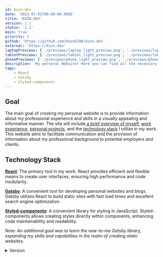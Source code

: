 ```yaml
---
id: kuzn-dev
date: '2023-07-01T00:00:00.000Z'
title: 'KUZN.DEV'
version: 1.1
status: '1.1'
main: true
priority: 5
github: 'https://github.com/kuzn5298/kuzn.dev'
external: 'https://kuzn.dev'
laptopPreviews: ['./previews/laptop_light_preview.png', './previews/laptop_dark_preview.png']
tabletPreviews: ['./previews/tablet_light_preview.png', './previews/tablet_dark_preview.png']
phonePreviews: ['./previews/phone_light_preview.png', './previews/phone_dark_preview.png']
description: 'My personal Website! Here you can find all the necessary information about me and my professional experience. You can also download my resume and explore my pet-projects.'
tags:
    - React
    - Gatsby
    - Styled-components
---
```


## Goal

The main goal of creating my personal website is to provide information about my professional experience and skills in a visually appealing and informative manner. The site will include[ a brief overview of myself](/about#about), [work experience](/about#experience), [personal projects](/works), and the [technology stack](/about#skills) I utilize in my work. This website aims to facilitate communication and the provision of information about my professional background to potential employers and clients.

## Technology Stack

**[React](https://react.dev/)**: The primary tool in my work. React provides efficient and flexible means to create user interfaces, ensuring high performance and code modularity.

**[Gatsby](https://www.gatsbyjs.com/)**: A convenient tool for developing personal websites and blogs. Gatsby utilizes React to build static sites with fast load times and excellent search engine optimization.

**[Styled-components](https://styled-components.com/)**: A convenient library for styling in JavaScript. Styled-components allows creating styles directly within components, enhancing code maintainability and readability.

_Note: An additional goal was to learn the new-to-me Gatsby library, expanding my skills and capabilities in the realm of creating static websites._

<details>
  <summary>Version</summary>
  
**v 1.0**
- [x] Main functionality
**v 1.1**
- [x] Fix SEO
- [x] Fix SSR
**v 1.2 (future)**
- [ ] Add localization
</details>

